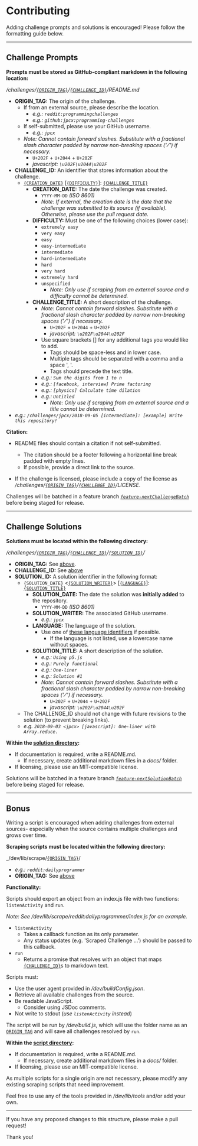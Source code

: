 # Contributing

Adding challenge prompts and solutions is encouraged! Please follow the formatting guide below.

---

## Challenge Prompts

__Prompts must be stored as GitHub-compliant markdown in the following location:__

<a name=challenge-prompt></a>_/challenges/[`{ORIGIN_TAG}`](#origin-tag)/[`{CHALLENGE_ID}`](#challenge-id)/README.md_

+ <a name=origin-tag></a>__ORIGIN_TAG:__ The origin of the challenge.
  + If from an external source, please describe the location.
    + _e.g.: `reddit:programmingchallenges`_
    + _e.g.: `github:jpcx:programming-challenges`_
  + If self-submitted, please use your GitHub username.
    + _e.g.: `jpcx`_
  + _Note: Cannot contain forward slashes. Substitute with a fractional slash character padded by narrow non-breaking spaces (' ⁄ ') if necessary._
    + `U+202F` + `U+2044` + `U+202F`
    + _javascript: `\u202F\u2044\u202F`_
+ <a name=challenge-id></a>__CHALLENGE_ID:__ An identifier that stores information about the challenge.
  + [`{CREATION_DATE}`](#creation-date) [[`{DIFFICULTY}`](#difficulty)]: [`{CHALLENGE_TITLE}`](#challenge-title)
    + <a name=creation-date></a>__CREATION_DATE:__ The date the challenge was created.
      + `YYYY-MM-DD` _(ISO 8601)_
      + _Note: If external, the creation date is the date that the challenge was submitted to its source (if available). Otherwise, please use the pull request date._
    + <a name=difficulty></a>__DIFFICULTY:__ Must be one of the following choices (lower case):
      + `extremely easy`
      + `very easy`
      + `easy`
      + `easy-intermediate`
      + `intermediate`
      + `hard-intermediate`
      + `hard`
      + `very hard`
      + `extremely hard`
      + `unspecified`
        + _Note: Only use if scraping from an external source and a difficulty cannot be determined._
    + <a name=challenge-title></a>__CHALLENGE_TITLE:__ A short description of the challenge.
      + _Note: Cannot contain forward slashes. Substitute with a fractional slash character padded by narrow non-breaking spaces (' ⁄ ') if necessary._
        + `U+202F` + `U+2044` + `U+202F`
        + _javascript: `\u202F\u2044\u202F`_
      + Use square brackets [] for any additional tags you would like to add.
        + Tags should be space-less and in lower case.
        + Multiple tags should be separated with a comma and a space ', '.
        + Tags should precede the text title.
      + _e.g.: `Sum the digits from 1 to n`_
      + _e.g.: `[facebook, interview] Prime factoring`_
      + _e.g.: `[physics] Calculate time dilation`_
      + _e.g.: `Untitled`_
        + _Note: Only use if scraping from an external source and a title cannot be determined._
+ _e.g.: `/challenges/jpcx/2018-09-05 [intermediate]: [example] Write this repository!`_

__Citation:__

+ README files should contain a citation if not self-submitted.
  + The citation should be a footer following a horizontal line break padded with empty lines.
  + If possible, provide a direct link to the source.
  
+ If the challenge is licensed, please include a copy of the license as _/challenges/[`{ORIGIN_TAG}`](#origin-tag)/[`{CHALLENGE_ID}`](#challenge-id)/LICENSE_.

Challenges will be batched in a feature branch [_`feature-nextChallengeBatch`_](https://github.com/jpcx/programming-challenges/tree/feature-nextChallengeBatch) before being staged for release.

---

## Challenge Solutions

__Solutions must be located within the following directory:__

<a name=solution-directory></a>_/challenges/[`{ORIGIN_TAG}`](#origin-tag)/[`{CHALLENGE_ID}`](#challenge-id)/[`{SOLUTION_ID}`](#solution-id)/_

+ __ORIGIN_TAG:__ See [above](#ORIGIN_TAG).
+ __CHALLENGE_ID:__ See [above](#CHALLENGE_ID)
+ __<a name=solution-id></a>SOLUTION_ID:__ A solution identifier in the following format:
  + `{SOLUTION_DATE}` <[`{SOLUTION_WRITER}`](#solution-writer)> [[`{LANGUAGE}`](#language)]: [`{SOLUTION_TITLE}`](solution-title)
    + __<a name=solution-date></a>SOLUTION_DATE:__ The date the solution was __initially added__ to the repository.
      + `YYYY-MM-DD` _(ISO 8601)_
    + __<a name=solution-writer></a>SOLUTION_WRITER:__ The associated GitHub username.
      + _e.g.: `jpcx`_
    + __<a name=language></a>LANGUAGE:__ The language of the solution.
      + Use one of [these language identifiers](https://code.visualstudio.com/docs/languages/identifiers#_known-language-identifiers) if possible.
        + If the language is not listed, use a lowercase name without spaces.
    + __<a name=solution-title></a>SOLUTION_TITLE:__ A short description of the solution.
      + _e.g.: `Using p5.js`_
      + _e.g.: `Purely functional`_
      + _e.g.: `One-liner`_
      + _e.g.: `Solution #1`_
      + _Note: Cannot contain forward slashes. Substitute with a fractional slash character padded by narrow non-breaking spaces (' ⁄ ') if necessary._
        + `U+202F` + `U+2044` + `U+202F`
        + _javascript: `\u202F\u2044\u202F`_
  + The CHALLENGE_ID should not change with future revisions to the solution (to prevent breaking links).
  + _e.g. `2018-09-03 <jpcx> [javascript]: One-liner with Array.reduce.`_

__Within the [solution directory](#solution-directory):__

+ If documentation is required, write a README.md.
  + If necessary, create additional markdown files in a _docs/_ folder.
+ If licensing, please use an MIT-compatible license.

Solutions will be batched in a feature branch [_`feature-nextSolutionBatch`_](https://github.com/jpcx/programming-challenges/tree/feature-nextSolutionBatch) before being staged for release.

---

## Bonus

Writing a script is encouraged when adding challenges from external sources- especially when the source contains multiple challenges and grows over time.

__Scraping scripts must be located within the following directory:__

<a name=script-directory></a>_/dev/lib/scrape/[`{ORIGIN_TAG}`](origin-tag)/

+ _e.g.: `reddit:dailyprogrammer`_
+ __ORIGIN_TAG:__ See [above](#ORIGIN_TAG)

__Functionality:__

Scripts should export an object from an index.js file with two functions: `listenActivity` and `run`.

_Note: See /dev/lib/scrape/reddit:dailyprogrammer/index.js for an example._

+ `listenActivity`
  + Takes a callback function as its only parameter.
  + Any status updates (e.g. 'Scraped Challenge ...') should be passed to this callback.
+ `run`
  + Returns a promise that resolves with an object that maps [`{CHALLENGE_ID}`](#challenge-id)s to markdown text.

Scripts must:

+ Use the user agent provided in _/dev/buildConfig.json_.
+ Retrieve all available challenges from the source.
+ Be readable JavaScript.
  + Consider using JSDoc comments.
+ Not write to stdout (_use `listenActivity` instead_)

The script will be run by _/dev/build.js_, which will use the folder name as an [`ORIGIN_TAG`](#origin-tag) and will save all challenges resolved by `run`.

__Within the [script directory](#script-directory):__

+ If documentation is required, write a README.md.
  + If necessary, create additional markdown files in a _docs/_ folder.
+ If licensing, please use an MIT-compatible license.

As multiple scripts for a single origin are not necessary, please modify any existing scraping scripts that need improvement.

Feel free to use any of the tools provided in _/dev/lib/tools_ and/or add your own.

---

If you have any proposed changes to this structure, please make a pull request!

Thank you!